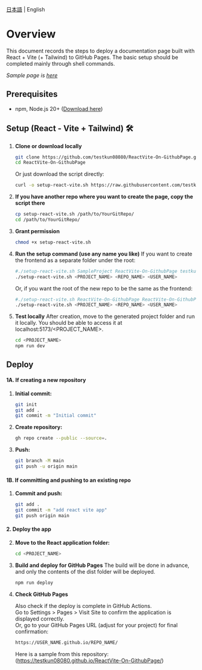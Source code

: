 [日本語](README.md) | English

# Overview
This document records the steps to deploy a documentation page built with React + Vite (+ Tailwind) to GitHub Pages.
The basic setup should be completed mainly through shell commands.

*Sample page is [here](https://testkun08080.github.io/ReactVite-On-GithubPage/)*

## Prerequisites
- npm, Node.js 20+ ([Download here](https://nodejs.org/en/download/))

## Setup (React - Vite + Tailwind) 🛠️

1. **Clone or download locally**
   ```bash
   git clone https://github.com/testkun08080/ReactVite-On-GithubPage.git
   cd ReactVite-On-GithubPage
   ```
   Or just download the script directly:
   ```bash
   curl -o setup-react-vite.sh https://raw.githubusercontent.com/testkun08080/ReactVite-On-GithubPage/main/setup-react-vite.sh
   ```

2. **If you have another repo where you want to create the page, copy the script there**
   ```bash
   cp setup-react-vite.sh /path/to/YourGitRepo/
   cd /path/to/YourGitRepo/
   ```

3. **Grant permission**
   ```bash
   chmod +x setup-react-vite.sh
   ```

4. **Run the setup command (use any name you like)**
   If you want to create the frontend as a separate folder under the root:
   ```bash
   #./setup-react-vite.sh SampleProject ReactVite-On-GithubPage testkun08080
   ./setup-react-vite.sh <PROJECT_NAME> <REPO_NAME> <USER_NAME>
   ```

   Or, if you want the root of the new repo to be the same as the frontend:
   ```bash
   #./setup-react-vite.sh ReactVite-On-GithubPage ReactVite-On-GithubPage testkun08080
   ./setup-react-vite.sh <PROJECT_NAME> <REPO_NAME> <USER_NAME>
   ```

5. **Test locally**
   After creation, move to the generated project folder and run it locally.
   You should be able to access it at localhost:5173/<PROJECT_NAME>.
   ```bash
   cd <PROJECT_NAME>
   npm run dev
   ```

## Deploy

#### 1A. If creating a new repository
1. **Initial commit:** 
   ```bash
   git init
   git add .
   git commit -m "Initial commit"
   ```
2. **Create repository:** 
   ```bash
   gh repo create --public --source=.
   ```
3. **Push:** 
   ```bash
   git branch -M main
   git push -u origin main
   ```

#### 1B. If committing and pushing to an existing repo
1. **Commit and push:**
   ```bash
   git add .
   git commit -m "add react vite app"
   git push origin main
   ```

#### 2. Deploy the app
2. **Move to the React application folder:** 
   ```bash
   cd <PROJECT_NAME>
   ```
3. **Build and deploy for GitHub Pages**
   The build will be done in advance, and only the contents of the dist folder will be deployed.
   ```bash
   npm run deploy
   ```
4. **Check GitHub Pages**
   
   Also check if the deploy is complete in GitHub Actions.<br>
   Go to Settings > Pages > Visit Site to confirm the application is displayed correctly.<br>
   Or, go to your GitHub Pages URL (adjust for your project) for final confirmation:

   ```bash
   https://USER_NAME.github.io/REPO_NAME/
   ```
   
   Here is a sample from this repository:
   (https://testkun08080.github.io/ReactVite-On-GithubPage/)
